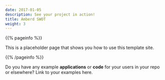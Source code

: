 ```yaml
---
date: 2017-01-05
description: See your project in action!
title: Amberd SWOT
weight: 3
---
```



{{% pageinfo %}}

This is a placeholder page that shows you how to use this template site.

{{% /pageinfo %}}

Do you have any example **applications** or **code** for your users in your repo
or elsewhere? Link to your examples here.
